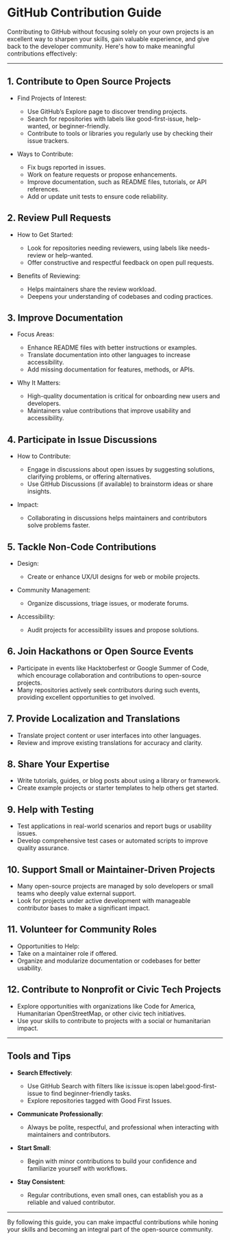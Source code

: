# **GitHub Contribution Guide**
Contributing to GitHub without focusing solely on your own projects is an excellent way to sharpen your skills, gain valuable experience, and give back to the developer community. Here's how to make meaningful contributions effectively:

---

## **1. Contribute to Open Source Projects**
  - Find Projects of Interest:

    - Use GitHub’s Explore page to discover trending projects.
    - Search for repositories with labels like good-first-issue, help-wanted, or beginner-friendly.
    - Contribute to tools or libraries you regularly use by checking their issue trackers.

  - Ways to Contribute:

    - Fix bugs reported in issues.
    - Work on feature requests or propose enhancements.
    - Improve documentation, such as README files, tutorials, or API references.
    - Add or update unit tests to ensure code reliability.


## **2. Review Pull Requests**
  - How to Get Started:

    - Look for repositories needing reviewers, using labels like needs-review or help-wanted.
    - Offer constructive and respectful feedback on open pull requests.

  - Benefits of Reviewing:

    - Helps maintainers share the review workload.
    - Deepens your understanding of codebases and coding practices.


## **3. Improve Documentation**
  - Focus Areas:

    - Enhance README files with better instructions or examples.
    - Translate documentation into other languages to increase accessibility.
    - Add missing documentation for features, methods, or APIs.

  - Why It Matters:

    - High-quality documentation is critical for onboarding new users and developers.
    - Maintainers value contributions that improve usability and accessibility.


## **4. Participate in Issue Discussions**
  - How to Contribute:

    - Engage in discussions about open issues by suggesting solutions, clarifying problems, or offering alternatives.
    - Use GitHub Discussions (if available) to brainstorm ideas or share insights.

  - Impact:

    - Collaborating in discussions helps maintainers and contributors solve problems faster.


## **5. Tackle Non-Code Contributions**
  - Design:

    - Create or enhance UX/UI designs for web or mobile projects.
  - Community Management:

    - Organize discussions, triage issues, or moderate forums.

  - Accessibility:

    - Audit projects for accessibility issues and propose solutions.

## **6. Join Hackathons or Open Source Events**
  - Participate in events like Hacktoberfest or Google Summer of Code, which encourage collaboration and contributions to open-source projects.
  - Many repositories actively seek contributors during such events, providing excellent opportunities to get involved.


## **7. Provide Localization and Translations**
  - Translate project content or user interfaces into other languages.
  - Review and improve existing translations for accuracy and clarity.


## **8. Share Your Expertise**
  - Write tutorials, guides, or blog posts about using a library or framework.
  - Create example projects or starter templates to help others get started.


## **9. Help with Testing**
  - Test applications in real-world scenarios and report bugs or usability issues.
  - Develop comprehensive test cases or automated scripts to improve quality assurance.


## **10. Support Small or Maintainer-Driven Projects**
  - Many open-source projects are managed by solo developers or small teams who deeply value external support.
  - Look for projects under active development with manageable contributor bases to make a significant impact.


## **11. Volunteer for Community Roles**
  - Opportunities to Help:
  - Take on a maintainer role if offered.
  - Organize and modularize documentation or codebases for better usability.


## **12. Contribute to Nonprofit or Civic Tech Projects**
  - Explore opportunities with organizations like Code for America, Humanitarian OpenStreetMap, or other civic tech initiatives.
  - Use your skills to contribute to projects with a social or humanitarian impact.

---


## **Tools and Tips**
  - **Search Effectively**:

    - Use GitHub Search with filters like is:issue is:open label:good-first-issue to find beginner-friendly tasks.
    - Explore repositories tagged with Good First Issues.

  - **Communicate Professionally**:

    - Always be polite, respectful, and professional when interacting with maintainers and contributors.

  - **Start Small**:

    - Begin with minor contributions to build your confidence and familiarize yourself with workflows.

  - **Stay Consistent**:

    - Regular contributions, even small ones, can establish you as a reliable and valued contributor.

---

By following this guide, you can make impactful contributions while honing your skills and becoming an integral part of the open-source community.

